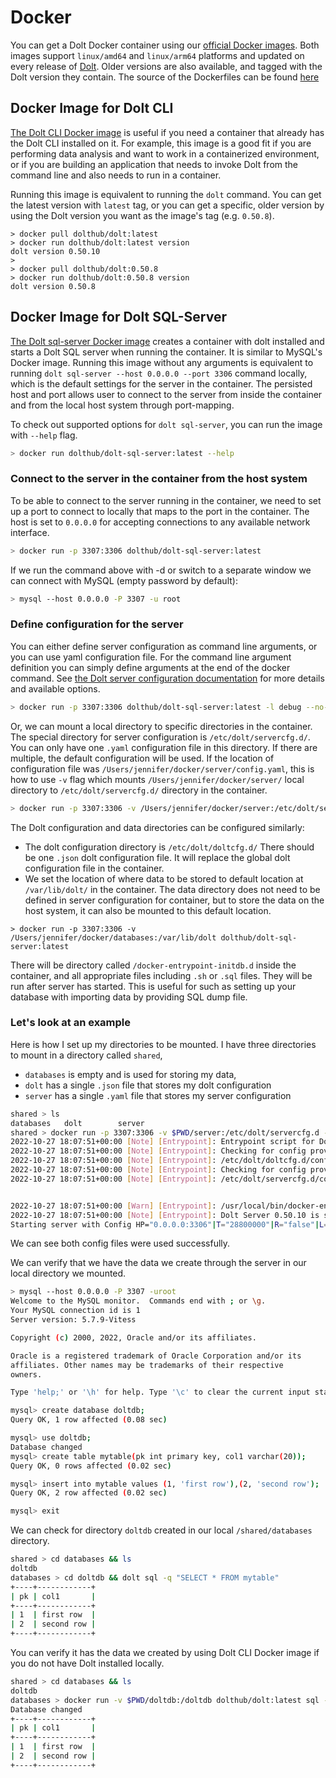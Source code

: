 # Docker

You can get a Dolt Docker container using our [official Docker images](https://hub.docker.com/u/dolthub). Both images support `linux/amd64` and `linux/arm64` platforms and updated on every release of [Dolt](https://doltdb.com). Older versions are also available, and tagged with the Dolt version they contain. The source of the Dockerfiles can be found [here](https://github.com/dolthub/dolt/tree/main/docker)

## Docker Image for Dolt CLI

[The Dolt CLI Docker image](https://hub.docker.com/r/dolthub/dolt) is useful if you need a container that already has the Dolt CLI installed on it. For example, this image is a good fit if you are performing data analysis and want to work in a containerized environment, or if you are building an application that needs to invoke Dolt from the command line and also needs to run in a container.

Running this image is equivalent to running the `dolt` command. You can get the latest version with `latest` tag, or you can get a specific, older version by using the Dolt version you want as the image's tag (e.g. `0.50.8`).

```shell
> docker pull dolthub/dolt:latest
> docker run dolthub/dolt:latest version
dolt version 0.50.10
>
> docker pull dolthub/dolt:0.50.8
> docker run dolthub/dolt:0.50.8 version
dolt version 0.50.8
```

## Docker Image for Dolt SQL-Server

[The Dolt sql-server Docker image](https://hub.docker.com/r/dolthub/dolt-sql-server) creates a container with dolt installed and starts a Dolt SQL server when running the container. It is similar to MySQL's Docker image. Running this image without any arguments is equivalent to running `dolt sql-server --host 0.0.0.0 --port 3306` command locally, which is the default settings for the server in the container. The persisted host and port allows user to connect to the server from inside the container and from the local host system through port-mapping.

To check out supported options for `dolt sql-server`, you can run the image with `--help` flag.

```bash
> docker run dolthub/dolt-sql-server:latest --help
```

### Connect to the server in the container from the host system

To be able to connect to the server running in the container, we need to set up a port to connect to locally that maps to the port in the container. The host is set to `0.0.0.0` for accepting connections to any available network interface.

```bash
> docker run -p 3307:3306 dolthub/dolt-sql-server:latest
```

If we run the command above with -d or switch to a separate window we can connect with MySQL (empty password by default):

```bash
> mysql --host 0.0.0.0 -P 3307 -u root
```

### Define configuration for the server

You can either define server configuration as command line arguments, or you can use yaml configuration file. For the command line argument definition you can simply define arguments at the end of the docker command. See [the Dolt server configuration documentation](https://docs.dolthub.com/sql-reference/server/configuration) for more details and available options.

```bash
> docker run -p 3307:3306 dolthub/dolt-sql-server:latest -l debug --no-auto-commit
```

Or, we can mount a local directory to specific directories in the container. The special directory for server configuration is `/etc/dolt/servercfg.d/`. You can only have one `.yaml` configuration file in this directory. If there are multiple, the default configuration will be used. If the location of configuration file was `/Users/jennifer/docker/server/config.yaml`, this is how to use `-v` flag which mounts `/Users/jennifer/docker/server/` local directory to `/etc/dolt/servercfg.d/` directory in the container.

```bash
> docker run -p 3307:3306 -v /Users/jennifer/docker/server:/etc/dolt/servercfg.d dolthub/dolt-sql-server:latest
```

The Dolt configuration and data directories can be configured similarly:

* The dolt configuration directory is `/etc/dolt/doltcfg.d/` There should be one `.json` dolt configuration file. It will replace the global dolt configuration file in the container.
* We set the location of where data to be stored to default location at `/var/lib/dolt/` in the container. The data directory does not need to be defined in server configuration for container, but to store the data on the host system, it can also be mounted to this default location.

```shell
> docker run -p 3307:3306 -v /Users/jennifer/docker/databases:/var/lib/dolt dolthub/dolt-sql-server:latest
```

There will be directory called `/docker-entrypoint-initdb.d` inside the container, and all appropriate files including `.sh` or `.sql` files. They will be run after server has started. This is useful for such as setting up your database with importing data by providing SQL dump file.

### Let's look at an example

Here is how I set up my directories to be mounted. I have three directories to mount in a directory called `shared`,

* `databases` is empty and is used for storing my data,
* `dolt` has a single `.json` file that stores my dolt configuration
* `server` has a single `.yaml` file that stores my server configuration

```bash
shared > ls
databases	dolt		server
shared > docker run -p 3307:3306 -v $PWD/server:/etc/dolt/servercfg.d -v $PWD/dolt:/etc/dolt/doltcfg.d -v $PWD/databases:/var/lib/dolt dolthub/dolt-sql-server:latest 
2022-10-27 18:07:51+00:00 [Note] [Entrypoint]: Entrypoint script for Dolt Server 0.50.10 starting.
2022-10-27 18:07:51+00:00 [Note] [Entrypoint]: Checking for config provided in /etc/dolt/doltcfg.d
2022-10-27 18:07:51+00:00 [Note] [Entrypoint]: /etc/dolt/doltcfg.d/config.json file is found
2022-10-27 18:07:51+00:00 [Note] [Entrypoint]: Checking for config provided in /etc/dolt/servercfg.d
2022-10-27 18:07:51+00:00 [Note] [Entrypoint]: /etc/dolt/servercfg.d/config.yaml file is found


2022-10-27 18:07:51+00:00 [Warn] [Entrypoint]: /usr/local/bin/docker-entrypoint.sh: ignoring /docker-entrypoint-initdb.d/*
2022-10-27 18:07:51+00:00 [Note] [Entrypoint]: Dolt Server 0.50.10 is started.
Starting server with Config HP="0.0.0.0:3306"|T="28800000"|R="false"|L="debug"
```

We can see both config files were used successfully.

We can verify that we have the data we create through the server in our local directory we mounted.

```bash
> mysql --host 0.0.0.0 -P 3307 -uroot
Welcome to the MySQL monitor.  Commands end with ; or \g.
Your MySQL connection id is 1
Server version: 5.7.9-Vitess 

Copyright (c) 2000, 2022, Oracle and/or its affiliates.

Oracle is a registered trademark of Oracle Corporation and/or its
affiliates. Other names may be trademarks of their respective
owners.

Type 'help;' or '\h' for help. Type '\c' to clear the current input statement.

mysql> create database doltdb;
Query OK, 1 row affected (0.08 sec)

mysql> use doltdb;
Database changed
mysql> create table mytable(pk int primary key, col1 varchar(20));
Query OK, 0 rows affected (0.02 sec)

mysql> insert into mytable values (1, 'first row'),(2, 'second row');
Query OK, 2 row affected (0.02 sec)

mysql> exit
```

We can check for directory `doltdb` created in our local `/shared/databases` directory.

```bash
shared > cd databases && ls
doltdb
databases > cd doltdb && dolt sql -q "SELECT * FROM mytable"
+----+------------+
| pk | col1       |
+----+------------+
| 1  | first row  |
| 2  | second row |
+----+------------+
```

You can verify it has the data we created by using Dolt CLI Docker image if you do not have Dolt installed locally.

```bash
shared > cd databases && ls
doltdb
databases > docker run -v $PWD/doltdb:/doltdb dolthub/dolt:latest sql -q "USE doltdb; SELECT * FROM mytable;"
Database changed
+----+------------+
| pk | col1       |
+----+------------+
| 1  | first row  |
| 2  | second row |
+----+------------+
```

